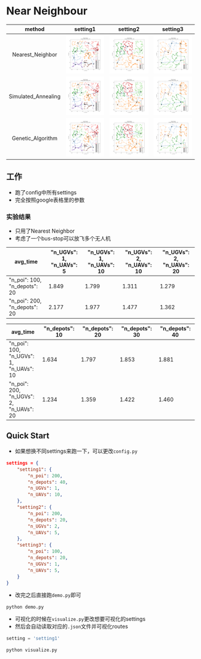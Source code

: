 # Near Neighbour

| method | setting1 | setting2 | setting3 |
| :----: | :------: | :------: | :------: |
| Nearest_Neighbor | ![](./images/2EVRP-Nearest_Neighbor-200user-40busstop-1UGVs-10UAVs.png) | ![](./images/2EVRP-Nearest_Neighbor-200user-20busstop-2UGVs-5UAVs.png) | ![](./images/2EVRP-Nearest_Neighbor-100user-20busstop-1UGVs-5UAVs.png) |
| Simulated_Annealing | ![](./images/2EVRP-Simulated_Annealing-200user-40busstop-1UGVs-10UAVs.png) | ![](./images/2EVRP-Simulated_Annealing-200user-20busstop-2UGVs-5UAVs.png) | ![](./images/2EVRP-Simulated_Annealing-100user-20busstop-1UGVs-5UAVs.png) |
| Genetic_Algorithm | ![](./images/2EVRP-Genetic_Algorithm-200user-40busstop-1UGVs-10UAVs.png) | ![](./images/2EVRP-Genetic_Algorithm-200user-20busstop-2UGVs-5UAVs.png) | ![](./images/2EVRP-Genetic_Algorithm-100user-20busstop-1UGVs-5UAVs.png) |

## 工作

- 跑了config中所有settings
- 完全按照google表格里的参数

### 实验结果

- 只用了Nearest Neighbor
- 考虑了一个bus-stop可以放飞多个无人机

| avg_time | "n_UGVs": 1,</br>"n_UAVs": 5 | "n_UGVs": 1,</br>"n_UAVs": 10 | "n_UGVs": 2,</br>"n_UAVs": 10 | "n_UGVs": 2,</br>"n_UAVs": 20 |
| -------- | ---------------------------- | ----------------------------- | ----------------------------- | ----------------------------- |
| "n_poi": 100, </br>"n_depots": 20 |  1.849  |  1.799  |   1.311   |   1.279   |
| "n_poi": 200, </br>"n_depots": 20 |  2.177  |  1.977  |   1.477   |   1.362   |
    
| avg_time | "n_depots": 10 | "n_depots": 20 | "n_depots": 30 | "n_depots": 40 |
| -------- | ---------------------------- | ----------------------------- | ----------------------------- | ----------------------------- |
| "n_poi": 100, </br>"n_UGVs": 1, </br>"n_UAVs": 10 |  1.634  |  1.797  |   1.853   |   1.881   |
| "n_poi": 200, </br>"n_UGVs": 2, </br>"n_UAVs": 20 |  1.234  |  1.359  |   1.422   |   1.460   |

## Quick Start

- 如果想换不同settings来跑一下，可以更改`config.py`

```json
settings = {
    "setting1": {
        "n_poi": 200,
        "n_depots": 40,
        "n_UGVs": 1,
        "n_UAVs": 10,
    },
    "setting2": {
        "n_poi": 200,
        "n_depots": 20,
        "n_UGVs": 2,
        "n_UAVs": 5,
    },
    "setting3": {
        "n_poi": 100,
        "n_depots": 20,
        "n_UGVs": 1,
        "n_UAVs": 5,
    }
}
```

- 改完之后直接跑`demo.py`即可

```shell
python demo.py
```

- 可视化的时候在`visualize.py`更改想要可视化的settings
- 然后会自动读取对应的`.json`文件并可视化routes

```python
setting = 'setting1'
```

```shell
python visualize.py
```